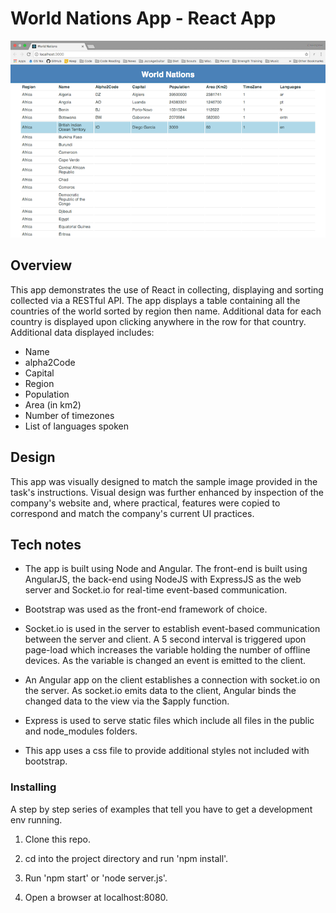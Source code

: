 # World Nations App - React App

![screenshot](/public/assets/worldNations.png "screenshot")


## Overview

This app demonstrates the use of React in collecting, displaying and sorting collected via a RESTful API. The app displays a table containing all the countries of the world sorted by region then name. Additional data for each country is displayed upon clicking anywhere in the row for that country. Additional data displayed includes:

* Name
* alpha2Code
* Capital
* Region
* Population
* Area (in km2)
* Number of timezones
* List of languages spoken


## Design

This app was visually designed to match the sample image provided in the task's instructions. Visual design was further enhanced by inspection of the company's website and, where practical, features were copied to correspond and match the company's current UI practices.


## Tech notes

* The app is built using Node and Angular. The front-end is built using AngularJS, the back-end using NodeJS with ExpressJS as the web server and Socket.io for real-time event-based communication.

* Bootstrap was used as the front-end framework of choice.

* Socket.io is used in the server to establish event-based communication between the server and client. A 5 second interval is triggered upon page-load which increases the variable holding the number of offline devices. As the variable is changed an event is emitted to the client.

* An Angular app on the client establishes a connection with socket.io on the server. As socket.io emits data to the client, Angular binds the changed data to the view via the $apply function.

* Express is used to serve static files which include all files in the public and node_modules folders.

* This app uses a css file to provide additional styles not included with bootstrap.



### Installing

A step by step series of examples that tell you have to get a development env running.

1. Clone this repo.

2. cd into the project directory and run 'npm install'.

4. Run 'npm start' or 'node server.js'.

5. Open a browser at localhost:8080.
